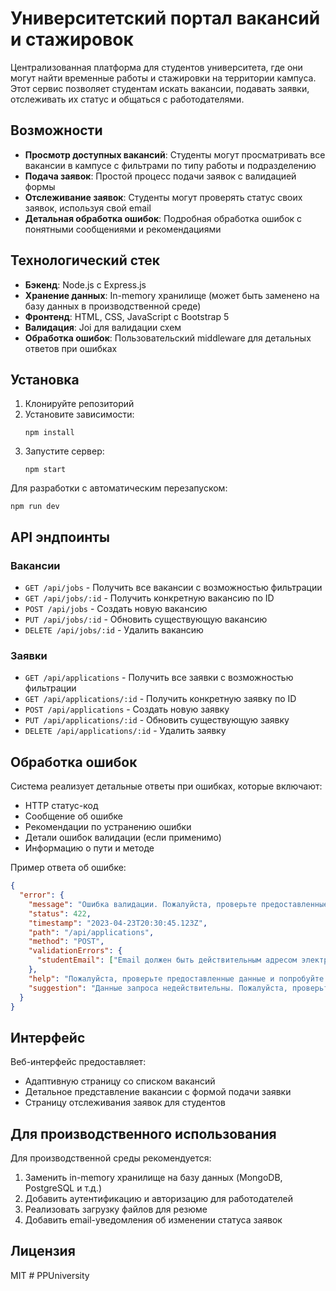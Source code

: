 # Университетский портал вакансий и стажировок

Централизованная платформа для студентов университета, где они могут найти временные работы и стажировки на территории кампуса. Этот сервис позволяет студентам искать вакансии, подавать заявки, отслеживать их статус и общаться с работодателями.

## Возможности

- **Просмотр доступных вакансий**: Студенты могут просматривать все вакансии в кампусе с фильтрами по типу работы и подразделению
- **Подача заявок**: Простой процесс подачи заявок с валидацией формы
- **Отслеживание заявок**: Студенты могут проверять статус своих заявок, используя свой email
- **Детальная обработка ошибок**: Подробная обработка ошибок с понятными сообщениями и рекомендациями

## Технологический стек

- **Бэкенд**: Node.js с Express.js
- **Хранение данных**: In-memory хранилище (может быть заменено на базу данных в производственной среде)
- **Фронтенд**: HTML, CSS, JavaScript с Bootstrap 5
- **Валидация**: Joi для валидации схем
- **Обработка ошибок**: Пользовательский middleware для детальных ответов при ошибках

## Установка

1. Клонируйте репозиторий
2. Установите зависимости:
   ```
   npm install
   ```
3. Запустите сервер:
   ```
   npm start
   ```
   
Для разработки с автоматическим перезапуском:
```
npm run dev
```

## API эндпоинты

### Вакансии

- `GET /api/jobs` - Получить все вакансии с возможностью фильтрации
- `GET /api/jobs/:id` - Получить конкретную вакансию по ID
- `POST /api/jobs` - Создать новую вакансию
- `PUT /api/jobs/:id` - Обновить существующую вакансию
- `DELETE /api/jobs/:id` - Удалить вакансию

### Заявки

- `GET /api/applications` - Получить все заявки с возможностью фильтрации
- `GET /api/applications/:id` - Получить конкретную заявку по ID
- `POST /api/applications` - Создать новую заявку
- `PUT /api/applications/:id` - Обновить существующую заявку
- `DELETE /api/applications/:id` - Удалить заявку

## Обработка ошибок

Система реализует детальные ответы при ошибках, которые включают:

- HTTP статус-код
- Сообщение об ошибке
- Рекомендации по устранению ошибки
- Детали ошибок валидации (если применимо)
- Информацию о пути и методе

Пример ответа об ошибке:

```json
{
  "error": {
    "message": "Ошибка валидации. Пожалуйста, проверьте предоставленные данные.",
    "status": 422,
    "timestamp": "2023-04-23T20:30:45.123Z",
    "path": "/api/applications",
    "method": "POST",
    "validationErrors": {
      "studentEmail": ["Email должен быть действительным адресом электронной почты"]
    },
    "help": "Пожалуйста, проверьте предоставленные данные и попробуйте снова",
    "suggestion": "Данные запроса недействительны. Пожалуйста, проверьте предоставленную информацию"
  }
}
```

## Интерфейс

Веб-интерфейс предоставляет:
- Адаптивную страницу со списком вакансий
- Детальное представление вакансии с формой подачи заявки
- Страницу отслеживания заявок для студентов

## Для производственного использования

Для производственной среды рекомендуется:
1. Заменить in-memory хранилище на базу данных (MongoDB, PostgreSQL и т.д.)
2. Добавить аутентификацию и авторизацию для работодателей
3. Реализовать загрузку файлов для резюме
4. Добавить email-уведомления об изменении статуса заявок

## Лицензия

MIT #   P P U n i v e r s i t y  
 